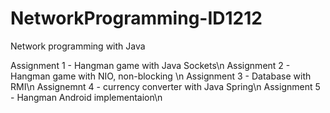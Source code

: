 # NetworkProgramming-ID1212
Network programming with Java


Assignment 1 - Hangman game with Java Sockets\n
Assignment 2 - Hangman game with NIO, non-blocking \n
Assignment 3 - Database with RMI\n
Assignemnt 4 - currency converter with Java Spring\n
Assignment 5 - Hangman Android implementaion\n
